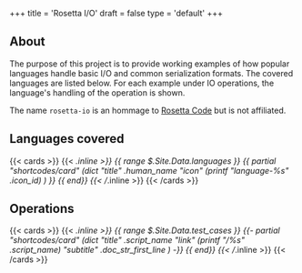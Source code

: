 +++
title = 'Rosetta I/O'
draft = false
type = 'default'
+++

## About

The purpose of this project is to provide working examples of how
popular languages handle basic I/O and common serialization formats. The
covered languages are listed below. For each example under IO
operations, the language's handling of the operation is shown.

The name `rosetta-io` is an hommage to [Rosetta
Code](https://rosettacode.org/wiki/Rosetta_Code) but is not affiliated.

## Languages covered
{{< cards >}}
  {{< _.inline >}}
    {{ range $.Site.Data.languages }}
      {{ partial "shortcodes/card" (dict
        "title"       .human_name
        "icon"        (printf "language-%s" .icon_id)
      ) }}
    {{ end}}
  {{< /_.inline >}}
{{< /cards >}}

## Operations

{{< cards >}}
  {{< _.inline >}}
    {{ range $.Site.Data.test_cases }}
      {{- partial "shortcodes/card" (dict
        "title"       .script_name
        "link"        (printf "/%s" .script_name)
        "subtitle"    .doc_str_first_line
      ) -}}
    {{ end}}
  {{< /_.inline >}}
{{< /cards >}}
